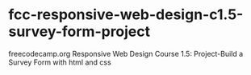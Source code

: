 # fcc-responsive-web-design-c1.5-survey-form-project
freecodecamp.org Responsive Web Design Course 1.5: Project-Build a Survey Form with html and css
